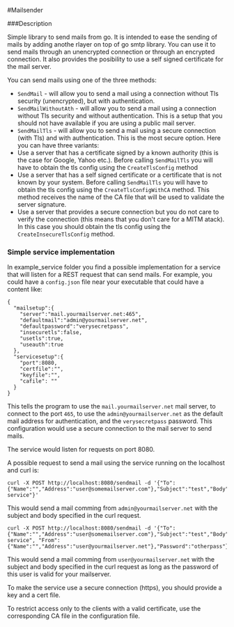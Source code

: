 #Mailsender

###Description

Simple library to send mails from go.
It is intended to ease the sending of mails by adding anothe rlayer on top of go smtp library.
You can use it to send mails through an unencrypted connection or through an encrypted connection.
It also provides the posibility to use a self signed certificate for the mail server.

You can send mails using one of the three methods:

* ```SendMail``` - will allow you to send a mail using a connection without Tls security (unencrypted), but with authentication.
* ```SendMailWithoutAth``` - will allow you to send a mail using a connection without Tls security and without authentication. This is a setup that you should not have available if you are using a public mail server.
* ```SendMailTls``` - will allow you to send a mail using a secure connection (with Tls) and with authentication. This is the most secure option. Here you can have three variants:
 * Use a server that has a certificate signed by a known authority (this is the case for Google, Yahoo etc.). Before calling ```SendMailTls``` you will have to obtain the tls config using the ```CreateTlsConfig``` method
 * Use a server that has a self signed certificate or a certificate that is not known by your system. Before calling ```SendMailTls``` you will have to obtain the tls config using the ```CreateTlsConfigWithCA``` method. This method receives the name of the CA file that will be used to validate the server signature.
 * Use a server that provides a secure connection but you do not care to verify the connection (this means that you don't care for a MITM atack). In this case you should obtain the tls config using the ```CreateInsecureTlsConfig``` method.

### Simple service implementation

 In example_service folder you find a possible implementation for a service that will listen for a REST request that can send mails.
 For example, you could have a ```config.json``` file near your executable that could have a content like:

 ```
 {
   "mailsetup":{
     "server":"mail.yourmailserver.net:465",
     "defaultmail":"admin@yourmailserver.net",
     "defaultpassword":"verysecretpass",
     "insecuretls":false,
     "usetls":true,
     "useauth":true
   },
   "servicesetup":{
     "port":8080,
     "certfile":"",
     "keyfile":"",
     "cafile": ""
   }
 }
```

This tells the program to use the ```mail.yourmailserver.net``` mail server, to connect to the port ```465```, to use the ```admin@yourmailserver.net``` as the default mail address for authentication, and the ```verysecretpass``` password. This configuration would use a secure connection to the mail server to send mails.

The service would listen for requests on port 8080.

A possible request to send a mail using the service running on the localhost and curl is:

```
curl -X POST http://localhost:8080/sendmail -d '{"To":{"Name":"","Address":"user@somemailserver.com"},"Subject":"test","Body":"From service"}'
```

This would send a mail comming from ```admin@yourmailserver.net``` with the subject and body specified in the curl request.

```
curl -X POST http://localhost:8080/sendmail -d '{"To":{"Name":"","Address":"user@somemailserver.com"},"Subject":"test","Body":"From service", "From":{"Name":"","Address":"user@yourmailserver.net"},"Password":"otherpass"}'
```
This would send a mail comming from ```user@yourmailserver.net``` with the subject and body specified in the curl request as long as the password of this user is valid for your mailserver.

To make the service use a secure connection (https), you should provide a key and a cert file.

To restrict access only to the clients with a valid certificate, use the corresponding CA file in the configuration file.
